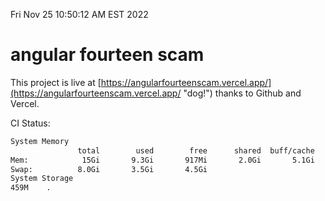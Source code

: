Fri Nov 25 10:50:12 AM EST 2022

# angular fourteen scam


This project is live at [https://angularfourteenscam.vercel.app/](https://angularfourteenscam.vercel.app/ "dog!") thanks to Github and Vercel.

CI Status: 

```bash
System Memory
               total        used        free      shared  buff/cache   available
Mem:            15Gi       9.3Gi       917Mi       2.0Gi       5.1Gi       3.6Gi
Swap:          8.0Gi       3.5Gi       4.5Gi
System Storage
459M	.
```
```bash
